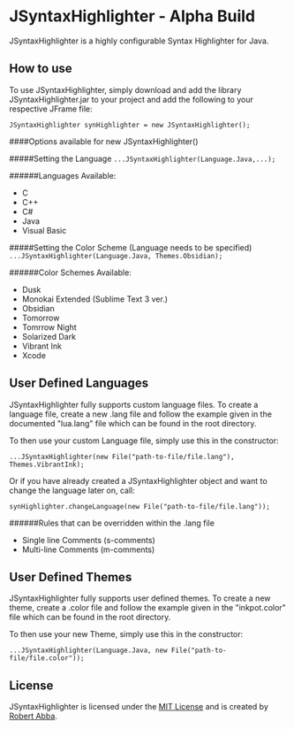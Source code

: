 JSyntaxHighlighter - Alpha Build
================================

JSyntaxHighlighter is a highly configurable Syntax Highlighter for Java.


How to use
----------
To use JSyntaxHighlighter, simply download and add the library JSyntaxHighlighter.jar to your project and add the following to your respective JFrame file:

`JSyntaxHighlighter synHighlighter = new JSyntaxHighlighter();`

####Options available for new JSyntaxHighlighter()

#####Setting the Language
`...JSyntaxHighlighter(Language.Java,...);`

######Languages Available:
+ C
+ C++
+ C#
+ Java
+ Visual Basic

#####Setting the Color Scheme (Language needs to be specified)
`...JSyntaxHighlighter(Language.Java, Themes.Obsidian);`

######Color Schemes Available:
+ Dusk
+ Monokai Extended (Sublime Text 3 ver.)
+ Obsidian
+ Tomorrow
+ Tomrrow Night
+ Solarized Dark
+ Vibrant Ink
+ Xcode

User Defined Languages
----------------------
JSyntaxHighlighter fully supports custom language files. To create a language file, create a new .lang file and follow the example given in the documented
"lua.lang" file which can be found in the root directory.

To then use your custom Language file, simply use this in the constructor:

`...JSyntaxHighlighter(new File("path-to-file/file.lang"), Themes.VibrantInk);`


Or if you have already created a JSyntaxHighlighter object and want to change the language later on, call:

`synHighlighter.changeLanguage(new File("path-to-file/file.lang"));`

######Rules that can be overridden within the .lang file
+ Single line Comments (s-comments)
+ Multi-line Comments  (m-comments)


User Defined Themes
-------------------
JSyntaxHighlighter fully supports user defined themes. To create a new theme, create a .color file and follow the example given in the "inkpot.color" file which can be found in the root directory.

To then use your new Theme, simply use this in the constructor:

`...JSyntaxHighlighter(Language.Java, new File("path-to-file/file.color"));`


License
-------
JSyntaxHighlighter is licensed under the [MIT License](http://opensource.org/licenses/MIT) and
is created by [Robert Abba](http://www.robabba.co.uk).
